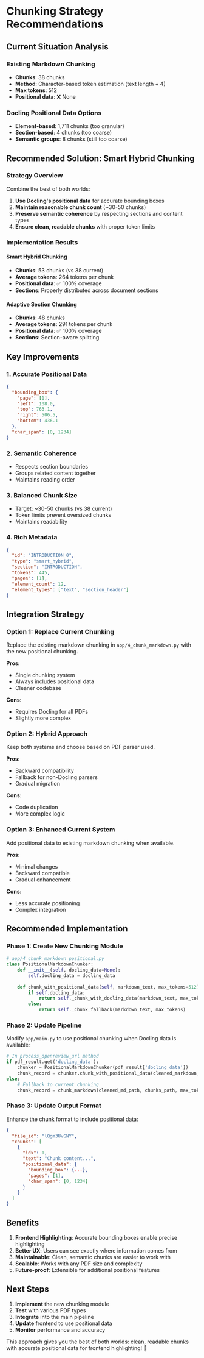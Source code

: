 # Chunking Strategy Recommendations

## Current Situation Analysis

### Existing Markdown Chunking
- **Chunks**: 38 chunks
- **Method**: Character-based token estimation (text length ÷ 4)
- **Max tokens**: 512
- **Positional data**: ❌ None

### Docling Positional Data Options
- **Element-based**: 1,711 chunks (too granular)
- **Section-based**: 4 chunks (too coarse) 
- **Semantic groups**: 8 chunks (still too coarse)

## Recommended Solution: Smart Hybrid Chunking

### Strategy Overview
Combine the best of both worlds:
1. **Use Docling's positional data** for accurate bounding boxes
2. **Maintain reasonable chunk count** (~30-50 chunks)
3. **Preserve semantic coherence** by respecting sections and content types
4. **Ensure clean, readable chunks** with proper token limits

### Implementation Results

#### Smart Hybrid Chunking
- **Chunks**: 53 chunks (vs 38 current)
- **Average tokens**: 264 tokens per chunk
- **Positional data**: ✅ 100% coverage
- **Sections**: Properly distributed across document sections

#### Adaptive Section Chunking  
- **Chunks**: 48 chunks
- **Average tokens**: 291 tokens per chunk
- **Positional data**: ✅ 100% coverage
- **Sections**: Section-aware splitting

## Key Improvements

### 1. **Accurate Positional Data**
```json
{
  "bounding_box": {
    "page": [1],
    "left": 108.0,
    "top": 763.1,
    "right": 506.5,
    "bottom": 436.1
  },
  "char_span": [0, 1234]
}
```

### 2. **Semantic Coherence**
- Respects section boundaries
- Groups related content together
- Maintains reading order

### 3. **Balanced Chunk Size**
- Target: ~30-50 chunks (vs 38 current)
- Token limits prevent oversized chunks
- Maintains readability

### 4. **Rich Metadata**
```json
{
  "id": "INTRODUCTION_0",
  "type": "smart_hybrid",
  "section": "INTRODUCTION",
  "tokens": 445,
  "pages": [1],
  "element_count": 12,
  "element_types": ["text", "section_header"]
}
```

## Integration Strategy

### Option 1: Replace Current Chunking
Replace the existing markdown chunking in `app/4_chunk_markdown.py` with the new positional chunking.

**Pros:**
- Single chunking system
- Always includes positional data
- Cleaner codebase

**Cons:**
- Requires Docling for all PDFs
- Slightly more complex

### Option 2: Hybrid Approach
Keep both systems and choose based on PDF parser used.

**Pros:**
- Backward compatibility
- Fallback for non-Docling parsers
- Gradual migration

**Cons:**
- Code duplication
- More complex logic

### Option 3: Enhanced Current System
Add positional data to existing markdown chunking when available.

**Pros:**
- Minimal changes
- Backward compatible
- Gradual enhancement

**Cons:**
- Less accurate positioning
- Complex integration

## Recommended Implementation

### Phase 1: Create New Chunking Module
```python
# app/4_chunk_markdown_positional.py
class PositionalMarkdownChunker:
    def __init__(self, docling_data=None):
        self.docling_data = docling_data
    
    def chunk_with_positional_data(self, markdown_text, max_tokens=512):
        if self.docling_data:
            return self._chunk_with_docling_data(markdown_text, max_tokens)
        else:
            return self._chunk_fallback(markdown_text, max_tokens)
```

### Phase 2: Update Pipeline
Modify `app/main.py` to use positional chunking when Docling data is available:

```python
# In process_openreview_url method
if pdf_result.get('docling_data'):
    chunker = PositionalMarkdownChunker(pdf_result['docling_data'])
    chunk_record = chunker.chunk_with_positional_data(cleaned_markdown, max_tokens)
else:
    # Fallback to current chunking
    chunk_record = chunk_markdown(cleaned_md_path, chunks_path, max_tokens)
```

### Phase 3: Update Output Format
Enhance the chunk format to include positional data:

```json
{
  "file_id": "lQgm3UvGNY",
  "chunks": [
    {
      "idx": 1,
      "text": "Chunk content...",
      "positional_data": {
        "bounding_box": {...},
        "pages": [1],
        "char_span": [0, 1234]
      }
    }
  ]
}
```

## Benefits

1. **Frontend Highlighting**: Accurate bounding boxes enable precise highlighting
2. **Better UX**: Users can see exactly where information comes from
3. **Maintainable**: Clean, semantic chunks are easier to work with
4. **Scalable**: Works with any PDF size and complexity
5. **Future-proof**: Extensible for additional positional features

## Next Steps

1. **Implement** the new chunking module
2. **Test** with various PDF types
3. **Integrate** into the main pipeline
4. **Update** frontend to use positional data
5. **Monitor** performance and accuracy

This approach gives you the best of both worlds: clean, readable chunks with accurate positional data for frontend highlighting! 🎯

